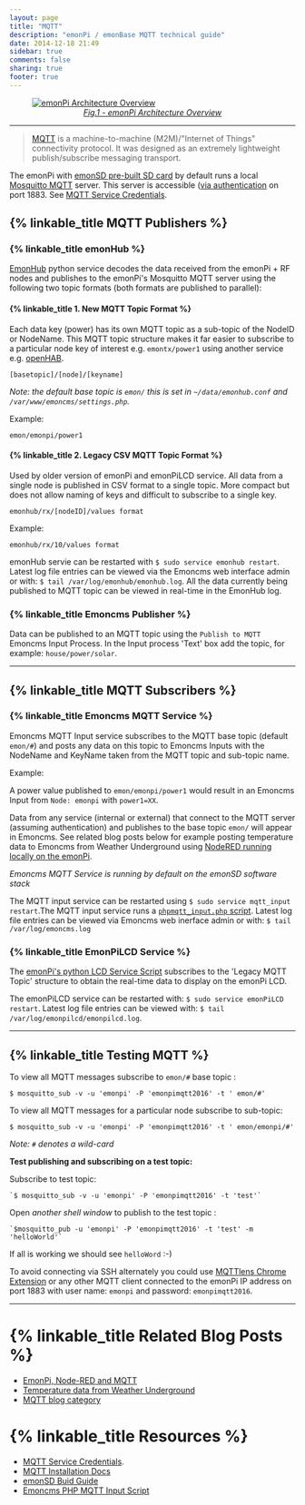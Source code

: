 ```yaml
---
layout: page
title: "MQTT"
description: "emonPi / emonBase MQTT technical guide"
date: 2014-12-18 21:49
sidebar: true
comments: false
sharing: true
footer: true
---
```


<figure><a href="https://github.com/openenergymonitor/emonpi/raw/master/docs/emonPi_System_Diagram.png">
<img src="https://github.com/openenergymonitor/emonpi/raw/master/docs/emonPi_System_Diagram.png" alt="emonPi Architecture Overview">
<figcaption style="text-align:center;"><i>Fig.1 - emonPi Architecture Overview</i></figcaption>
</a>
</figure>

***

> [MQTT](http://mqtt.org/) is a machine-to-machine (M2M)/"Internet of Things" connectivity protocol. It was designed as an extremely lightweight publish/subscribe messaging transport.

The emonPi with [emonSD pre-built SD card](/technical/#emonsd-features) by default runs a local [Mosquitto MQTT](http://mosquitto.org/) server. This server is accessible ([via authentication](/technical/credentials#mqtt) on port 1883. See [MQTT Service Credentials](/technical/credentials#mqtt).

## {% linkable_title MQTT Publishers %}

### {% linkable_title emonHub %}

[EmonHub](/technical/#emonhub) python service decodes the data received from the emonPi + RF nodes and publishes to the emonPi's Mosquitto MQTT server using the following two topic formats (both formats are published to parallel):

#### {% linkable_title 1. New MQTT Topic Format %}

Each data key (power) has its own MQTT topic as a sub-topic of the NodeID or NodeName. This MQTT topic structure makes it far easier to subscribe to a particular node key of interest e.g. `emontx/power1` using another service e.g. [openHAB](/integrations/openhab).

`[basetopic]/[node]/[keyname]`

*Note: the default base topic is `emon/` this is set in `~/data/emonhub.conf` and `/var/www/emoncms/settings.php`.*

Example:

`emon/emonpi/power1`

#### {% linkable_title 2. Legacy CSV MQTT Topic Format %}

Used by older version of emonPi and emonPiLCD service. All data from a single node is published in CSV format to a single topic. More compact but does not allow naming of keys and difficult to subscribe to a single key.

`emonhub/rx/[nodeID]/values format`

Example:

`emonhub/rx/10/values format`

emonHub servie can be restarted with `$ sudo service emonhub restart`.
Latest log file entries can be viewed via the Emoncms web interface admin or with: `$ tail /var/log/emonhub/emonhub.log`. All the data currently being published to MQTT topic can be viewed in real-time in the EmonHub log.

### {% linkable_title Emoncms Publisher %}

Data can be published to an MQTT topic using the `Publish to MQTT` Emoncms Input Process. In the Input process 'Text' box add the topic, for example: `house/power/solar`.

***

## {% linkable_title MQTT Subscribers %}

### {% linkable_title Emoncms MQTT Service %}

Emoncms MQTT Input service subscribes to the MQTT base topic (default `emon/#`) and posts any data on this topic to Emoncms Inputs with the NodeName and KeyName taken from the MQTT topic and sub-topic name.

Example:

A power value published to `emon/emonpi/power1` would result in an Emoncms Input from `Node: emonpi` with `power1=XX`.

Data from any service (internal or external) that connect to the MQTT server (assuming authentication) and publishes to the base topic `emon/` will appear in Emoncms. See related blog posts below for example posting temperature data to Emoncms from Weather Underground using [NodeRED running locally on the emonPi](/integrations/nodered).

*Emoncms MQTT Service is running by default on the emonSD software stack*

The MQTT input service can be restarted using `$ sudo service mqtt_input restart`.The MQTT input service runs a [`phpmqtt_input.php` script](https://github.com/emoncms/emoncms/blob/master/scripts/phpmqtt_input.php).
Latest log file entries can be viewed via Emoncms web inerface admin or with: `$ tail /var/log/emoncms.log`



### {% linkable_title EmonPiLCD Service %}

The [emonPi's python LCD Service Script](https://github.com/openenergymonitor/emonpi/blob/master/lcd/emonPiLCD.py) subscribes to the 'Legacy MQTT Topic' structure to obtain the real-time data to display on the emonPi LCD.

The emonPiLCD service can be restarted with: `$ sudo service emonPiLCD restart`.
Latest log file entries can be viewed with: `$ tail /var/log/emonpilcd/emonpilcd.log`.

***

## {% linkable_title Testing MQTT %}

To view all MQTT messages subscribe to  `emon/#` base topic :

  `$ mosquitto_sub -v -u 'emonpi' -P 'emonpimqtt2016' -t ' emon/#'`

To view all MQTT messages for a particular node subscribe to sub-topic:

`$ mosquitto_sub -v -u 'emonpi' -P 'emonpimqtt2016' -t ' emon/emonpi/#'`

*Note: `#` denotes a wild-card*

**Test publishing and subscribing on a test topic:**

Subscribe to test topic:

	`$ mosquitto_sub -v -u 'emonpi' -P 'emonpimqtt2016' -t 'test'`

Open *another shell window* to publish to the test topic :

	`$mosquitto_pub -u 'emonpi' -P 'emonpimqtt2016' -t 'test' -m 'helloWorld'`

If all is working we should see `helloWord` :-)


To avoid connecting via SSH alternately you could use [MQTTlens Chrome Extension](https://chrome.google.com/webstore/detail/mqttlens/hemojaaeigabkbcookmlgmdigohjobjm?hl=en) or any other MQTT client connected to the emonPi IP address on port 1883 with user name: `emonpi` and password: `emonpimqtt2016`.

***

# {% linkable_title Related Blog Posts %}

- [EmonPi, Node-RED and MQTT](https://blog.openenergymonitor.org/2015/10/emonpi-nodered-and-mqtt/)
- [Temperature data from Weather Underground](https://blog.openenergymonitor.org/2016/02/outdoor-temperature-data-from-weather/)
- [MQTT blog category](https://blog.openenergymonitor.org/categories/mqtt/)

# {% linkable_title Resources %}

- [MQTT Service Credentials](/technical/credentials#mqtt).
- [MQTT Installation Docs](https://github.com/emoncms/emoncms/blob/master/docs/RaspberryPi/MQTT.md)
- [emonSD Buid Guide](https://github.com/openenergymonitor/emonpi/blob/master/docs/SD-card-build.md)
- [Emoncms PHP MQTT Input Script](https://github.com/emoncms/emoncms/blob/master/scripts/phpmqtt_input.php)
